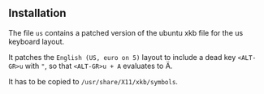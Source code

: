 ## Installation
The file `us` contains a patched version of the ubuntu xkb file for the us keyboard layout.

It patches the `English (US, euro on 5)` layout to include a dead key `<ALT-GR>u` with `"`, so that 
`<ALT-GR>u + A` evaluates to Ä.

It has to be copied to `/usr/share/X11/xkb/symbols`.

